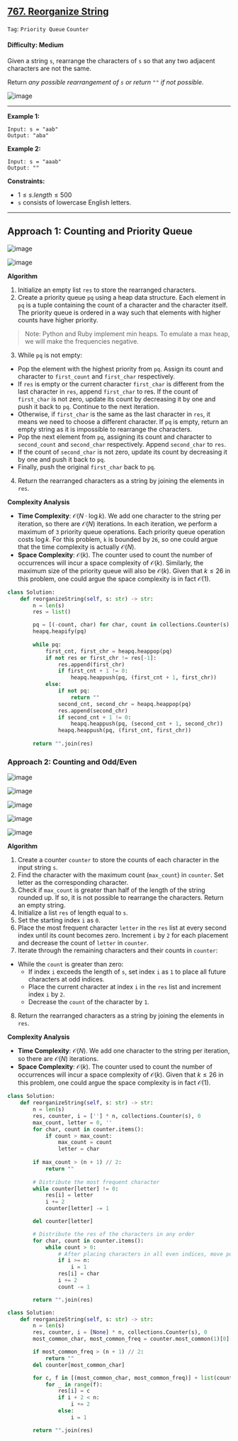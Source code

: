 ## [767. Reorganize String](https://leetcode.com/problems/reorganize-string/)

```Tag```: ```Priority Queue``` ```Counter```

#### Difficulty: Medium

Given a string ```s```, rearrange the characters of ```s``` so that any two adjacent characters are not the same.

Return _any possible rearrangement of ```s``` or return ```""``` if not possible_.

![image](https://github.com/quananhle/Python/assets/35042430/224474eb-c4e3-4bc8-a112-222f74e44c9a)

---

__Example 1:__
```
Input: s = "aab"
Output: "aba"
```

__Example 2:__
```
Input: s = "aaab"
Output: ""
```

__Constraints:__

- $1 \le s.length \le 500$
- ```s``` consists of lowercase English letters.

---

## Approach 1: Counting and Priority Queue

![image](https://github.com/quananhle/Python/assets/35042430/b03e6309-486b-4093-9573-251c07457fab)

![image](https://github.com/quananhle/Python/assets/35042430/256bbcaa-ecd2-456c-8bb1-c366ce1dc5f1)

__Algorithm__

1. Initialize an empty list ```res``` to store the rearranged characters.
2. Create a priority queue ```pq``` using a heap data structure. Each element in ```pq``` is a tuple containing the count of a character and the character itself. The priority queue is ordered in a way such that elements with higher counts have higher priority.
> Note: Python and Ruby implement min heaps. To emulate a max heap, we will make the frequencies negative.
3. While ```pq``` is not empty:
  - Pop the element with the highest priority from ```pq```. Assign its count and character to ```first_count``` and ```first_char``` respectively.
  - If ```res``` is empty or the current character ```first_char``` is different from the last character in ```res```, append ```first_char``` to res. If the count of ```first_char``` is not zero, update its count by decreasing it by one and push it back to ```pq```. Continue to the next iteration.
  - Otherwise, if ```first_char``` is the same as the last character in ```res```, it means we need to choose a different character. If ```pq``` is empty, return an empty string as it is impossible to rearrange the characters.
  - Pop the next element from ```pq```, assigning its count and character to ```second_count``` and ```second_char``` respectively. Append ```second_char``` to ```res```.
  - If the count of ```second_char``` is not zero, update its count by decreasing it by one and push it back to ```pq```.
  - Finally, push the original ```first_char``` back to ```pq```.
4. Return the rearranged characters as a string by joining the elements in ```res```.

__Complexity Analysis__

- __Time Complexity__: $\mathcal{O}(N \cdot \log k)$. We add one character to the string per iteration, so there are $\mathcal{O}(N)$ iterations. In each iteration, we perform a maximum of ```3``` priority queue operations. Each priority queue operation costs $\log k$. For this problem, ```k``` is bounded by ```26```, so one could argue that the time complexity is actually $\mathcal{O}(N)$.
- __Space Complexity__: $\mathcal{O}(k)$. The counter used to count the number of occurrences will incur a space complexity of $\mathcal{O}(k)$. Similarly, the maximum size of the priority queue will also be $\mathcal{O}(k)$. Given that $k \le 26$ in this problem, one could argue the space complexity is in fact $\mathcal{O}(1)$.

```Python
class Solution:
    def reorganizeString(self, s: str) -> str:
        n = len(s)
        res = list()

        pq = [(-count, char) for char, count in collections.Counter(s).items()]
        heapq.heapify(pq)
        
        while pq:
            first_cnt, first_chr = heapq.heappop(pq)
            if not res or first_chr != res[-1]:
                res.append(first_chr)
                if first_cnt + 1 != 0:
                    heapq.heappush(pq, (first_cnt + 1, first_chr))
            else:
                if not pq:
                    return ""
                second_cnt, second_chr = heapq.heappop(pq)
                res.append(second_chr)
                if second_cnt + 1 != 0:
                    heapq.heappush(pq, (second_cnt + 1, second_chr))
                heapq.heappush(pq, (first_cnt, first_chr))
        
        return "".join(res)
```

### Approach 2: Counting and Odd/Even

![image](https://github.com/quananhle/Python/assets/35042430/ba6a6f91-5998-4ac3-9d8c-4fc28506ab03)

![image](https://github.com/quananhle/Python/assets/35042430/b2c86914-df4d-4c54-a3d9-a81cb22167dd)

![image](https://github.com/quananhle/Python/assets/35042430/bb59a813-6123-490f-b028-33874f7acd83)

![image](https://github.com/quananhle/Python/assets/35042430/88d72612-9673-42ac-992c-4fedd83d92a9)

![image](https://github.com/quananhle/Python/assets/35042430/c9e910ca-dd97-4492-9101-f514a4d154a1)

__Algorithm__

1. Create a counter ```counter``` to store the counts of each character in the input string ```s```.
2. Find the character with the maximum count (```max_count```) in ```counter```. Set letter as the corresponding character.
3. Check if ```max_count``` is greater than half of the length of the string rounded up. If so, it is not possible to rearrange the characters. Return an empty string.
4. Initialize a list ```res``` of length equal to ```s```.
5. Set the starting index ```i``` as ```0```.
6. Place the most frequent character ```letter``` in the ```res``` list at every second index until its count becomes zero. Increment ```i``` by ```2``` for each placement and decrease the count of ```letter``` in ```counter```.
7. Iterate through the remaining characters and their counts in ```counter```:
  - While the ```count``` is greater than zero:
    - If index ```i``` exceeds the length of ```s```, set index ```i``` as ```1``` to place all future characters at odd indices.
    - Place the current character at index ```i``` in the ```res``` list and increment index ```i``` by ```2```.
    - Decrease the ```count``` of the character by ```1```.
8. Return the rearranged characters as a string by joining the elements in ```res```.

__Complexity Analysis__

- __Time Complexity__: $\mathcal{O}(N)$. We add one character to the string per iteration, so there are $\mathcal{O}(N)$ iterations.
- __Space Complexity__: $\mathcal{O}(k)$. The counter used to count the number of occurrences will incur a space complexity of $\mathcal{O}(k)$. Given that $k \le 26$ in this problem, one could argue the space complexity is in fact $\mathcal{O}(1)$.

```Python
class Solution:
    def reorganizeString(self, s: str) -> str:
        n = len(s)
        res, counter, i = [''] * n, collections.Counter(s), 0
        max_count, letter = 0, ''
        for char, count in counter.items():
            if count > max_count:
                max_count = count
                letter = char
        
        if max_count > (n + 1) // 2:
            return ""
        
        # Distribute the most frequent character
        while counter[letter] != 0:
            res[i] = letter
            i += 2
            counter[letter] -= 1

        del counter[letter]

        # Distribute the res of the characters in any order
        for char, count in counter.items():
            while count > 0:
                # After placing characters in all even indices, move pointer to the odd index
                if i >= n:
                    i = 1
                res[i] = char
                i += 2
                count -= 1

        return "".join(res)
```

```Python
class Solution:
    def reorganizeString(self, s: str) -> str:
        n = len(s)
        res, counter, i = [None] * n, collections.Counter(s), 0
        most_common_char, most_common_freq = counter.most_common(1)[0][0], counter.most_common(1)[0][1]

        if most_common_freq > (n + 1) // 2:
            return ""
        del counter[most_common_char]

        for c, f in [(most_common_char, most_common_freq)] + list(counter.items()):
            for _ in range(f):
                res[i] = c
                if i + 2 < n:
                    i += 2
                else:
                    i = 1

        return "".join(res)
```
